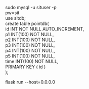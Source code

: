 sudo mysql -u situser -p  
pw=sit  
use sitdb;  
create table pointdb(  
   id INT NOT NULL AUTO_INCREMENT,  
   p1 INT(100) NOT NULL,  
   p2 INT(100) NOT NULL,  
   p3 INT(100) NOT NULL,  
   p4 INT(100) NOT NULL,  
   p5 INT(100) NOT NULL,  
   time INT(100) NOT NULL,  
   PRIMARY KEY ( id )  
);
  
  
flask run --host=0.0.0.0  
